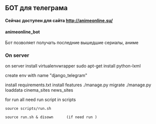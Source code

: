 ## БОТ для телеграма

#### Сейчас доступен для сайта http://animeonline.su/
#### animeonline_bot  

Бот позволяет получать последние вышедшие сериалы, аниме



### On server

on server install virtualenvwrapper
sudo apt-get install python-lxml

create env with name "django_telegram"

install requirements.txt
install features
    ./manage.py migrate
    ./manage.py loaddata cinema_sites news_sites

for run all need run script in scripts

    source scripts/run.sh
    
    source run.sh & disown      (if need run )

    
